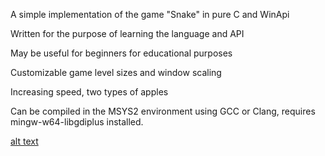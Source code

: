 A simple implementation of the game "Snake" in pure C and WinApi

Written for the purpose of learning the language and API

May be useful for beginners for educational purposes

Customizable game level sizes and window scaling

Increasing speed, two types of apples

Can be compiled in the MSYS2 environment using GCC or Clang, requires mingw-w64-libgdiplus installed.

[alt text](https://github.com/ist76/lonelysnake/blob/main/Screenshot.PNG?raw=true)
